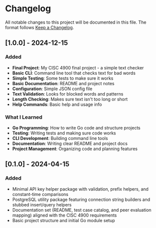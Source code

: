# Changelog

All notable changes to this project will be documented in this file. The format
follows [Keep a Changelog](https://keepachangelog.com/en/1.0.0/).

## [1.0.0] - 2024-12-15

### Added
- **Final Project**: My CISC 4900 final project - a simple text checker
- **Basic CLI**: Command line tool that checks text for bad words
- **Simple Testing**: Some tests to make sure it works
- **Basic Documentation**: README and project notes
- **Configuration**: Simple JSON config file
- **Text Validation**: Looks for blocked words and patterns
- **Length Checking**: Makes sure text isn't too long or short
- **Help Commands**: Basic help and usage info

### What I Learned
- **Go Programming**: How to write Go code and structure projects
- **Testing**: Writing tests and making sure code works
- **CLI Development**: Building command line tools
- **Documentation**: Writing clear README and project docs
- **Project Management**: Organizing code and planning features

## [0.1.0] - 2024-04-15

### Added
- Minimal API key helper package with validation, prefix helpers, and constant-time comparisons
- PostgreSQL utility package featuring connection string builders and stubbed insert/query helpers
- Documentation set (README, test case catalog, and peer evaluation mapping) aligned with the CISC 4900 requirements
- Basic project structure and initial Go module setup
